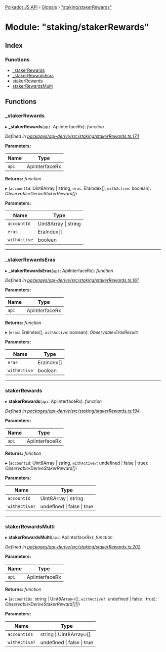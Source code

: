 [Polkadot JS API](../README.md) › [Globals](../globals.md) › ["staking/stakerRewards"](_staking_stakerrewards_.md)

# Module: "staking/stakerRewards"

## Index

### Functions

* [_stakerRewards](_staking_stakerrewards_.md#_stakerrewards)
* [_stakerRewardsEras](_staking_stakerrewards_.md#_stakerrewardseras)
* [stakerRewards](_staking_stakerrewards_.md#stakerrewards)
* [stakerRewardsMulti](_staking_stakerrewards_.md#stakerrewardsmulti)

## Functions

###  _stakerRewards

▸ **_stakerRewards**(`api`: ApiInterfaceRx): *function*

*Defined in [packages/api-derive/src/staking/stakerRewards.ts:174](https://github.com/polkadot-js/api/blob/0ad146c607/packages/api-derive/src/staking/stakerRewards.ts#L174)*

**Parameters:**

Name | Type |
------ | ------ |
`api` | ApiInterfaceRx |

**Returns:** *function*

▸ (`accountId`: Uint8Array | string, `eras`: EraIndex[], `withActive`: boolean): *Observable‹DeriveStakerReward[]›*

**Parameters:**

Name | Type |
------ | ------ |
`accountId` | Uint8Array &#124; string |
`eras` | EraIndex[] |
`withActive` | boolean |

___

###  _stakerRewardsEras

▸ **_stakerRewardsEras**(`api`: ApiInterfaceRx): *function*

*Defined in [packages/api-derive/src/staking/stakerRewards.ts:161](https://github.com/polkadot-js/api/blob/0ad146c607/packages/api-derive/src/staking/stakerRewards.ts#L161)*

**Parameters:**

Name | Type |
------ | ------ |
`api` | ApiInterfaceRx |

**Returns:** *function*

▸ (`eras`: EraIndex[], `withActive`: boolean): *Observable‹ErasResult›*

**Parameters:**

Name | Type |
------ | ------ |
`eras` | EraIndex[] |
`withActive` | boolean |

___

###  stakerRewards

▸ **stakerRewards**(`api`: ApiInterfaceRx): *function*

*Defined in [packages/api-derive/src/staking/stakerRewards.ts:194](https://github.com/polkadot-js/api/blob/0ad146c607/packages/api-derive/src/staking/stakerRewards.ts#L194)*

**Parameters:**

Name | Type |
------ | ------ |
`api` | ApiInterfaceRx |

**Returns:** *function*

▸ (`accountId`: Uint8Array | string, `withActive?`: undefined | false | true): *Observable‹DeriveStakerReward[]›*

**Parameters:**

Name | Type |
------ | ------ |
`accountId` | Uint8Array &#124; string |
`withActive?` | undefined &#124; false &#124; true |

___

###  stakerRewardsMulti

▸ **stakerRewardsMulti**(`api`: ApiInterfaceRx): *function*

*Defined in [packages/api-derive/src/staking/stakerRewards.ts:202](https://github.com/polkadot-js/api/blob/0ad146c607/packages/api-derive/src/staking/stakerRewards.ts#L202)*

**Parameters:**

Name | Type |
------ | ------ |
`api` | ApiInterfaceRx |

**Returns:** *function*

▸ (`accountIds`: string | Uint8Array‹›[], `withActive?`: undefined | false | true): *Observable‹DeriveStakerReward[][]›*

**Parameters:**

Name | Type |
------ | ------ |
`accountIds` | string &#124; Uint8Array‹›[] |
`withActive?` | undefined &#124; false &#124; true |
